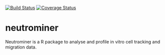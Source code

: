 [![Build Status](https://travis-ci.org/cells2numbers/neutrominer.svg?branch=master)](https://travis-ci.org/cells2numbers/neutrominer) 
[![Coverage Status](https://img.shields.io/codecov/c/github/cells2numbers/neutrominer/master.svg)](https://codecov.io/github/cells2numbers/neutrominer?branch=master)

# neutrominer
Neutrominer is a R package to analyse and profile in vitro cell tracking and migration data. 
